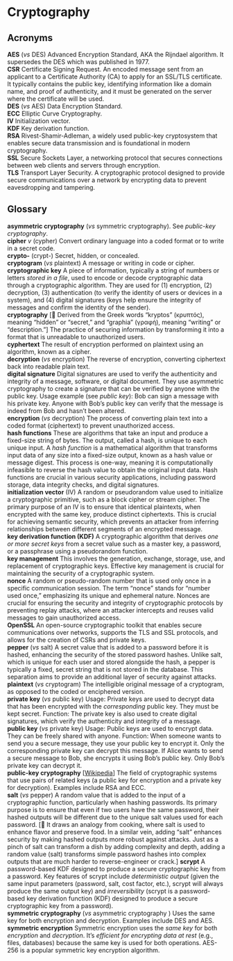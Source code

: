 # Cryptography

## Acronyms

__AES__ (_vs_ DES) Advanced Encryption Standard, AKA the Rijndael algorithm. It supersedes the DES which was published in 1977.  
__CSR__ Certificate Signing Request. An encoded message sent from an applicant to a Certificate Authority (CA) to apply for an SSL/TLS certificate. It typically contains the public key, identifying information like a domain name, and proof of authenticity, and it must be generated on the server where the certificate will be used.  
__DES__ (_vs_ AES) Data Encryption Standard.  
__ECC__ Elliptic Curve Cryptography.  
__IV__ Initialization vector.  
__KDF__ Key derivation function.  
__RSA__ Rivest-Shamir-Adleman, a widely used public-key cryptosystem that enables secure data transmission and is foundational in modern cryptography.  
__SSL__ Secure Sockets Layer, a networking protocol that secures connections between web clients and servers through encryption.  
__TLS__ Transport Layer Security. A cryptographic protocol designed to provide secure communications over a network by encrypting data to prevent eavesdropping and tampering.

## Glossary

__asymmetric cryptography__ (_vs_ symmetric cryptography). See _public-key cryptography_.  
__cipher__ _v_ (cypher) Convert ordinary language into a coded format or to write in a secret code.   
__crypto-__ (crypt-) Secret, hidden, or concealed.  
__cryptogram__ (_vs_ plaintext) A message or writing in code or cipher.  
__cryptographic key__ A piece of information, typically a string of numbers or letters _stored in a file_, used to encode or decode cryptographic data through a cryptographic algorithm. They are used for (1) encryption, (2) decryption, (3) authentication (to verify the identity of users or devices in a system), and (4) digital signatures (keys help ensure the integrity of messages and confirm the identity of the sender).  
__cryptography__ [:scroll: Derived from the Greek words “kryptos” (κρυπτός), meaning “hidden” or “secret,” and “graphia” (γραφή), meaning “writing” or “description.”] The practice of securing information by transforming it into a format that is unreadable to unauthorized users.  
__cyphertext__ The result of encryption performed on plaintext using an algorithm, known as a cipher.  
__decryption__ (_vs_ encryption) The reverse of encryption, converting ciphertext back into readable plain text.  
__digital signature__ Digital signatures are used to verify the authenticity and integrity of a message, software, or digital document. They use asymmetric cryptography to create a signature that can be verified by anyone with the public key. Usage example (see _public key_): Bob can sign a message with his private key. Anyone with Bob’s public key can verify that the message is indeed from Bob and hasn’t been altered.  
__encryption__ (_vs_ decryption) The process of converting plain text into a coded format (ciphertext) to prevent unauthorized access.  
__hash functions__ These are algorithms that take an input and produce a fixed-size string of bytes. The output, called a hash, is unique to each unique input. A _hash function_ is a mathematical algorithm that transforms input data of any size into a fixed-size output, known as a hash value or message digest. This process is one-way, meaning it is computationally infeasible to reverse the hash value to obtain the original input data. Hash functions are crucial in various security applications, including password storage, data integrity checks, and digital signatures.  
__initialization vector__ (IV) A random or pseudorandom value used to initialize a cryptographic primitive, such as a block cipher or stream cipher. The primary purpose of an IV is to ensure that identical plaintexts, when encrypted with the same key, produce distinct ciphertexts. This is crucial for achieving semantic security, which prevents an attacker from inferring relationships between different segments of an encrypted message.  
__key derivation function (KDF)__ A cryptographic algorithm that derives _one or more secret keys_ from a secret value such as a master key, a password, or a passphrase using a pseudorandom function.  
__key management__ This involves the generation, exchange, storage, use, and replacement of cryptographic keys. Effective key management is crucial for maintaining the security of a cryptographic system.  
__nonce__ A random or pseudo-random number that is used only once in a specific communication session. The term “nonce” stands for “number used once,” emphasizing its unique and ephemeral nature. Nonces are crucial for ensuring the security and integrity of cryptographic protocols by preventing replay attacks, where an attacker intercepts and reuses valid messages to gain unauthorized access.  
__OpenSSL__ An open-source cryptographic toolkit that enables secure communications over networks, supports the TLS and SSL protocols, and allows for the creation of CSRs and private keys.  
__pepper__ (_vs_ salt) A secret value that is added to a password before it is hashed, enhancing the security of the stored password hashes. Unlike salt, which is unique for each user and stored alongside the hash, a pepper is typically a fixed, secret string that is not stored in the database. This separation aims to provide an additional layer of security against attacks.  
__plaintext__ (_vs_ cryptogram) The intelligible original message of a cryptogram, as opposed to the coded or enciphered version.  
__private key__ (_vs_ public key) Usage: Private keys are used to decrypt data that has been encrypted with the _corresponding_ public key. They must be kept secret. Function: The private key is also used to create digital signatures, which verify the authenticity and integrity of a message.  
__public key__ (_vs_ private key) Usage: Public keys are used to encrypt data. They can be freely shared with anyone. Function: When someone wants to send you a secure message, they use your public key to encrypt it. Only the corresponding private key can decrypt this message. If Alice wants to send a secure message to Bob, she encrypts it using Bob’s public key. Only Bob’s private key can decrypt it.  
__public-key cryptography__ [[Wikipedia](https://en.wikipedia.org/wiki/Public-key_cryptography)] The field of cryptographic systems that use pairs of related keys (a public key for encryption and a private key for decryption). Examples include RSA and ECC.  
__salt__ (_vs_ pepper) A random value that is added to the input of a cryptographic function, particularly when hashing passwords. Its primary purpose is to ensure that even if two users have the same password, their hashed outputs will be different due to the unique salt values used for each password. [:scroll: It draws an analogy from cooking, where salt is used to enhance flavor and preserve food. In a similar vein, adding “salt” enhances security by making hashed outputs more robust against attacks. Just as a pinch of salt can transform a dish by adding complexity and depth, adding a random value (salt) transforms simple password hashes into complex outputs that are much harder to reverse-engineer or crack.]
__scrypt__ A password-based KDF designed to produce a secure cryptographic key from a password. Key features of scrypt include _deterministic output_ (given the same input parameters (password, salt, cost factor, etc.), scrypt will always produce the same output key) and _irreversibility_ (scrypt is a password-based key derivation function (KDF) designed to produce a secure cryptographic key from a password).  
__symmetric cryptography__ (_vs_ asymmetric cryptography ) Uses the same key for both encryption and decryption. Examples include DES and AES.  
__symmetric encryption__ Symmetric encryption uses the _same key_ for both _encryption_ and _decryption_. It’s _efficient for encrypting data at rest_ (e.g., files, databases) because the same key is used for both operations. AES-256 is a popular symmetric key encryption algorithm.  